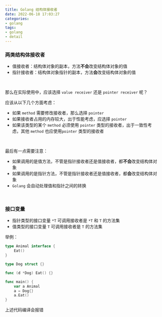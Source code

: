 ```yaml
---
title: Golang 结构体接收者
date: 2022-06-18 17:03:27
categories:
- golang
tags:
- golang
- detail
---
```


### 两类结构体接收者

- 值接收者：结构体对象的副本，方法**不会**改变结构体对象的值
- 指针接收者：结构体对象指针的副本，方法**会**改变结构体对象的值

<br>

那么在实际使用中，应该选择 `value receiver` 还是 `pointer receiver` 呢？

应该从以下几个方面考虑：

- 如果 `method` 需要修改接收者，那么选择 `pointer` 
- 如果接收者占用的内存较大，出于性能考虑，应选择 `pointer` 
- 如果该类型的某个 `method` 必须使用 `pointer` 类型的接收者，出于一致性考虑，其他 `method` 也应使用`pointer` 类型的接收者

<br>

最后有一点需要注意：

- 如果调用的是值方法，不管是指针接收者还是值接收者，都**不会**改变结构体对象
- 如果调用的是指针方法，不管是指针接收者还是值接收者，都**会**改变结构体对象
- `Golang` 会自动处理值和指针之间的转换

<br>

### 接口变量

- 指针类型的接口变量 `*T` 可调用接收者是 `*T` 和 `T` 的方法集
- 值类型的接口变量 `T` 可调用接收者是 `T` 的方法集

举例：

```go
type Animal interface {
    Eat()
} 

type Dog struct {}

func (d *Dog) Eat() {}

func main() {
    var a Animal
    a = Dog{}
    a.Eat()
}
```

上述代码编译会报错
